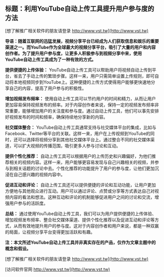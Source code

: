 ## **标题：利用YouTube自动上传工具提升用户参与度的方法**

[想了解推广相关软件的朋友请登录 http://www.vst.tw](http://www.vst.tw)

**导语：随着互联网的迅猛发展，视频分享平台已经成为人们获取信息和娱乐的重要渠道之一。而YouTube作为全球最大的视频分享平台，吸引了大量的用户和内容创作者。为了提升用户参与度，让更多人积极参与到视频分享中来，使用YouTube自动上传工具成为了一种有效的方式。**

**提供便捷的上传体验：**
YouTube自动上传工具可以帮助用户将视频自动上传到平台，省去了手动上传的繁琐步骤。这样一来，用户只需简单设置上传规则，即可自动将本地视频同步到YouTube上。这种便捷的上传方式使得用户能够更快速地分享自己的内容，提高了用户参与的积极性。

**增加视频发布频率：**
使用自动上传工具可以节约用户的时间和精力，从而让用户更加容易保持视频发布的频率。对于内容创作者来说，保持一定的视频发布频率非常重要，能够增加用户的关注度和参与度。通过自动上传工具，他们可以事先安排好视频发布的时间和频率，确保持续地分享新的内容。

**社交媒体整合：**
YouTube自动上传工具通常支持与社交媒体平台的集成，比如与Facebook、Twitter等平台的关联。这样一来，用户在上传视频到YouTube的同时，还可以选择将视频分享到其他社交媒体平台上。通过整合不同的社交媒体渠道，可以扩大视频的传播范围，吸引更多人参与讨论和互动。

**提供个性化推荐：**
自动上传工具可以根据用户的上传历史和兴趣偏好，为他们推荐相关的视频内容。这样一来，用户能够更容易发现与自己兴趣相关的视频，并参与到相关话题的讨论中去。个性化推荐的功能提升了用户的参与度，让他们更加沉浸在自己感兴趣的视频内容中。

**促进互动和评论：**
自动上传工具还可以提供便捷的评论和互动功能，让用户更加方便地与其他观众进行互动。用户可以通过评论、点赞或分享等方式表达自己对视频内容的看法和想法。这种互动和评论的机制能够促进用户之间的讨论和交流，增强用户参与的活跃度。

**总结：**
通过使用YouTube自动上传工具，我们可以为用户提供便捷的上传体验、增加视频发布频率、整合社交媒体渠道、提供个性化推荐以及促进互动和评论等方式，从而有效地提升用户的参与度。这对于内容创作者和用户来说，都是一种双赢的局面，让视频分享平台变得更加活跃和有趣。

**注：本文所述YouTube自动上传工具并非真实存在的产品，仅作为文章主题中的概念和假设。**

[想了解推广相关软件的朋友请登录 http://www.vst.tw](http://www.vst.tw)


[访问软件官网 http://www.vst.tw](http://www.vst.tw)
